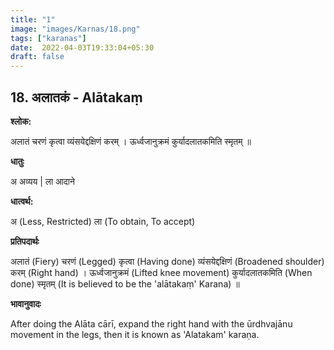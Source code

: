 ```yaml
---
title: "1"
image: "images/Karnas/18.png"
tags: ["karanas"]
date:  2022-04-03T19:33:04+05:30
draft: false
---
```


## 18. अलातकं - Alātakaṃ

**श्लोक:**


अलातं चरणं कृत्वा व्यंसयेद्दक्षिणं करम् । ऊर्ध्वजानुक्रमं कुर्यादलातकमिति स्मृतम् ॥


**धातुः**



अ अव्यय​ |
ला आदाने

**धात्वर्थ:**


अ (Less, Restricted)
ला (To obtain, To accept)


**प्रतिपदार्थः**


अलातं (Fiery) चरणं (Legged) कृत्वा (Having done) व्यंसयेद्दक्षिणं (Broadened shoulder) करम् (Right hand) । ऊर्ध्वजानुक्रमं (Lifted knee movement) कुर्यादलातकमिति (When done) स्मृतम् (It is believed to be the 'alātakaṃ' Karana) ॥


**भावानुवादः**


After doing the Alāta cārī, expand the right hand with the ūrdhvajānu movement in the legs, then it is known as 'Alatakam' karaṇa. 
